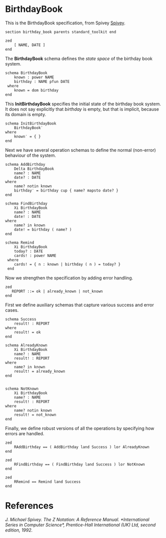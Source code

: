 <h1 class="title">BirthdayBook</h1>

This is the BirthdayBook specification, from 
Spivey <cites><a href="#spivey1992">Spivey</a></cites>.


```Z
section birthday_book parents standard_toolkit end
```

```Z
zed
    [ NAME, DATE ]
end
```

The **BirthdayBook** schema defines the *state space* of 
the birthday book system. 

```Z
schema BirthdayBook 
    known : power NAME 
    birthday : NAME pfun DATE
 where
    known = dom birthday
end
```

This **InitBirthdayBook** specifies the initial state
of the birthday book system.  It does not say explicitly that
*birthday* is empty, but that is implicit, because its domain
is empty.

```Z
schema InitBirthdayBook 
    BirthdayBook′ 
where
    known′ = { }
end
```

Next we have several operation schemas to define the normal (non-error)
behaviour of the system.

```Z
schema AddBirthday 
    Delta BirthdayBook 
    name? : NAME 
    date? : DATE
where
    name? notin known 
    birthday′ = birthday cup { name? mapsto date? }
end 

schema FindBirthday 
    Xi BirthdayBook 
    name? : NAME 
    date! : DATE
where
    name? in known 
    date! = birthday ( name? )
end 

schema Remind 
	Xi BirthdayBook 
    today? : DATE 
    cards! : power NAME
 where
    cards! = { n : known | birthday ( n ) = today? }
 end
```

Now we strengthen the specification by adding error handling.

```Z
zed
   REPORT ::= ok | already_known | not_known
end 
```

First we define auxiliary schemas that capture various success
and error cases.

```Z
schema Success 
    result! : REPORT
where
    result! = ok
end

schema AlreadyKnown 
    Xi BirthdayBook 
    name? : NAME 
    result! : REPORT
where
    name? in known 
    result! = already_known
end 


schema NotKnown 
    Xi BirthdayBook 
    name? : NAME 
    result! : REPORT
where
    name? notin known 
    result! = not_known
end
```

Finally, we define robust versions of all the operations
by specifying how errors are handled.  

```Z
zed
    RAddBirthday == ( AddBirthday land Success ) lor AlreadyKnown
end

zed
    RFindBirthday == ( FindBirthday land Success ) lor NotKnown
end

zed
    RRemind == Remind land Success
end     
```

# References
<cite id="spivey1992">
J. Michael Spivey.  The Z Notation: A Reference Manual.
   *International Series in Computer Science*, Prentice-Hall International
  (UK) Ltd, second edition, 1992.
</cite>
